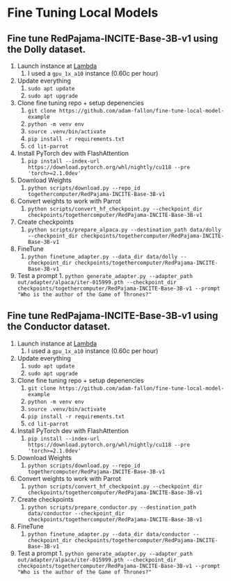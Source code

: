 # Fine Tuning Local Models

## Fine tune RedPajama-INCITE-Base-3B-v1 using the Dolly dataset.
1. Launch instance at [Lambda](https://lambdalabs.com)
    1. I used a `gpu_1x_a10` instance (0.60c per hour)
2. Update everything
    1. `sudo apt update`
    2. `sudo apt upgrade`
3. Clone fine tuning repo + setup depenencies
    1. `git clone https://github.com/adam-fallon/fine-tune-local-model-example`
    2. `python -m venv env`
    3. `source .venv/bin/activate`
    4. `pip install -r requirements.txt`
    6. `cd lit-parrot`
4. Install PyTorch dev with FlashAttention
   1. `pip install --index-url https://download.pytorch.org/whl/nightly/cu118 --pre 'torch>=2.1.0dev'`
5. Download Weights
    1. `python scripts/download.py --repo_id togethercomputer/RedPajama-INCITE-Base-3B-v1`
6. Convert weights to work with Parrot
    1. `python scripts/convert_hf_checkpoint.py --checkpoint_dir checkpoints/togethercomputer/RedPajama-INCITE-Base-3B-v1`
7. Create checkpoints
    1. `python scripts/prepare_alpaca.py --destination_path data/dolly --checkpoint_dir checkpoints/togethercomputer/RedPajama-INCITE-Base-3B-v1`
 8. FineTune
    1. `python finetune_adapter.py --data_dir data/dolly --checkpoint_dir checkpoints/togethercomputer/RedPajama-INCITE-Base-3B-v1`
 9.  Test a prompt
    1. `python generate_adapter.py --adapter_path out/adapter/alpaca/iter-015999.pth --checkpoint_dir checkpoints/togethercomputer/RedPajama-INCITE-Base-3B-v1 --prompt "Who is the author of the Game of Thrones?"`

## Fine tune RedPajama-INCITE-Base-3B-v1 using the Conductor dataset.
1. Launch instance at [Lambda](https://lambdalabs.com)
    1. I used a `gpu_1x_a10` instance (0.60c per hour)
2. Update everything
    1. `sudo apt update`
    2. `sudo apt upgrade`
3. Clone fine tuning repo + setup depenencies
    1. `git clone https://github.com/adam-fallon/fine-tune-local-model-example`
    2. `python -m venv env`
    3. `source .venv/bin/activate`
    4. `pip install -r requirements.txt`
    6. `cd lit-parrot`
4. Install PyTorch dev with FlashAttention
   1. `pip install --index-url https://download.pytorch.org/whl/nightly/cu118 --pre 'torch>=2.1.0dev'`
5. Download Weights
    1. `python scripts/download.py --repo_id togethercomputer/RedPajama-INCITE-Base-3B-v1`
6. Convert weights to work with Parrot
    1. `python scripts/convert_hf_checkpoint.py --checkpoint_dir checkpoints/togethercomputer/RedPajama-INCITE-Base-3B-v1`
7. Create checkpoints
    1. `python scripts/prepare_conductor.py --destination_path data/conductor --checkpoint_dir checkpoints/togethercomputer/RedPajama-INCITE-Base-3B-v1`
 8. FineTune
    1. `python finetune_adapter.py --data_dir data/conductor --checkpoint_dir checkpoints/togethercomputer/RedPajama-INCITE-Base-3B-v1`
 9.  Test a prompt
    1. `python generate_adapter.py --adapter_path out/adapter/alpaca/iter-015999.pth --checkpoint_dir checkpoints/togethercomputer/RedPajama-INCITE-Base-3B-v1 --prompt "Who is the author of the Game of Thrones?"`